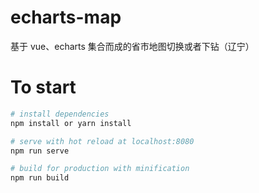 # echarts-map

基于 vue、echarts 集合而成的省市地图切换或者下钻（辽宁）

# To start

```bash
# install dependencies
npm install or yarn install

# serve with hot reload at localhost:8080
npm run serve

# build for production with minification
npm run build

```
